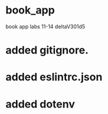 # book_app
book app labs 11-14 deltaV301d5

# added gitignore.

# added eslintrc.json

# added dotenv
 <!-- PORT=5500  -->

